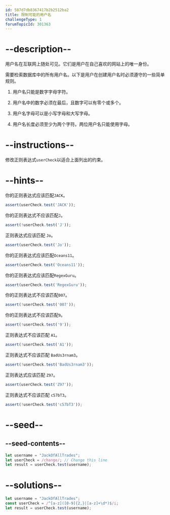 ```yaml
---
id: 587d7db8367417b2b2512ba2
title: 限制可能的用户名
challengeType: 1
forumTopicId: 301363
---
```


# --description--

用户名在互联网上随处可见。它们是用户在自己喜欢的网站上的唯一身份。

需要检索数据库中的所有用户名。以下是用户在创建用户名时必须遵守的一些简单规则。

1) 用户名只能是数字字母字符。

2) 用户名中的数字必须在最后，且数字可以有零个或多个。

3) 用户名字母可以是小写字母和大写字母。

4) 用户名长度必须至少为两个字符。两位用户名只能使用字母。

# --instructions--

修改正则表达式`userCheck`以适合上面列出的约束。

# --hints--

你的正则表达式应该匹配`JACK`。

```js
assert(userCheck.test('JACK'));
```

你的正则表达式不应该匹配`J`。

```js
assert(!userCheck.test('J'));
```

正则表达式应该匹配 `Jo`。

```js
assert(userCheck.test('Jo'));
```

你的正则表达式应该匹配`Oceans11`。

```js
assert(userCheck.test('Oceans11'));
```

你的正则表达式应该匹配`RegexGuru`。

```js
assert(userCheck.test('RegexGuru'));
```

你的正则表达式不应该匹配`007`。

```js
assert(!userCheck.test('007'));
```

你的正则表达式不应该匹配`9`。

```js
assert(!userCheck.test('9'));
```

正则表达式不应该匹配 `A1`。

```js
assert(!userCheck.test('A1'));
```

正则表达式不应该匹配 `BadUs3rnam3`。

```js
assert(!userCheck.test('BadUs3rnam3'));
```

正则表达式应该匹配 `Z97`。

```js
assert(userCheck.test('Z97'));
```

正则表达式不应该匹配 `c57bT3`。

```js
assert(!userCheck.test('c57bT3'));
```

# --seed--

## --seed-contents--

```js
let username = "JackOfAllTrades";
let userCheck = /change/; // Change this line
let result = userCheck.test(username);
```

# --solutions--

```js
let username = "JackOfAllTrades";
const userCheck = /^[a-z]([0-9]{2,}|[a-z]+\d*)$/i;
let result = userCheck.test(username);
```
